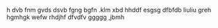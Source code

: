 h
dvb
fnm
gvds
dsvb
fgng
bgfn
.klm
xbd
hhddf
esgsg
dfbfdb
liuliu
greh
hgmhgk
wefw
rhdjhf
dfvdfv
ggggg
,jbmh
